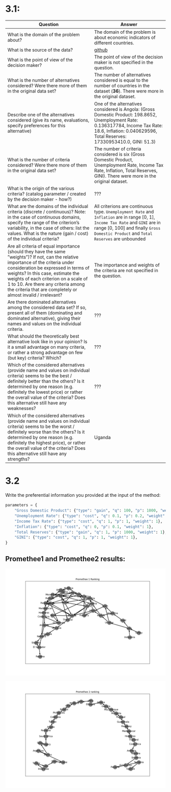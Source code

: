 # 3.1:

| Question                                                                                                                                                                                                                                                                                                                                                        | Answer                                                                                                                                                                                                                  |
| --------------------------------------------------------------------------------------------------------------------------------------------------------------------------------------------------------------------------------------------------------------------------------------------------------------------------------------------------------------- | ----------------------------------------------------------------------------------------------------------------------------------------------------------------------------------------------------------------------- |
| What is the domain of the problem about?                                                                                                                                                                                                                                                                                                                        | The domain of the problem is about economic indicators of different countries.                                                                                                                                          |
| What is the source of the data?                                                                                                                                                                                                                                                                                                                                 | [github](https://github.com/Valdecy/Datasets/blob/master/MCDA/MCDA-01-ECI%202019.txt)                                                                                                                                   |
| What is the point of view of the decision maker?                                                                                                                                                                                                                                                                                                                | The point of view of the decision maker is not specified in the question.                                                                                                                                               |
| What is the number of alternatives considered? Were there more of them in the original data set?                                                                                                                                                                                                                                                                | The number of alternatives considered is equal to the number of countries in the dataset (**36**). There were more in the original dataset.                                                                             |
| Describe one of the alternatives considered (give its name, evaluations, specify preferences for this alternative)                                                                                                                                                                                                                                              | One of the alternatives considered is Angola: (Gross Domestic Product: 198.8652, Unemployment Rate: 0.136317784, Income Tax Rate: 18.6, Inflation: 0.040629596, Total Reserves: 17330953410.0, GINI: 51.3)              |
| What is the number of criteria considered? Were there more of them in the original data set?                                                                                                                                                                                                                                                                    | The number of criteria considered is six (Gross Domestic Product, Unemployment Rate, Income Tax Rate, Inflation, Total Reserves, GINI). There were more in the original dataset.                                        |
| What is the origin of the various criteria? (catalog parameter / created by the decision maker - how?)                                                                                                                                                                                                                                                          | ???                                                                                                                                                                                                                     |
| What are the domains of the individual criteria (discrete / continuous)? Note: in the case of continuous domains, specify the range of the criterion’s variability, in the case of others: list the values. What is the nature (gain / cost) of the individual criteria?                                                                                        | All criterions are continuous type. `Unemployment Rate` and `Inflation` are in range [0, 1], `Income Tax Rate` and `GINI` are in range [0, 100] and finally `Gross Domestic Product` and `Total Reserves` are unbounded |
| Are all criteria of equal importance (should they have the same ”weights”)? If not, can the relative importance of the criteria under consideration be expressed in terms of weights? In this case, estimate the weights of each criterion on a scale of 1 to 10. Are there any criteria among the criteria that are completely or almost invalid / irrelevant? | The importance and weights of the criteria are not specified in the question.                                                                                                                                           |
| Are there dominated alternatives among the considered data set? If so, present all of them (dominating and dominated alternative), giving their names and values on the individual criteria.                                                                                                                                                                    | ???                                                                                                                                                                                                                     |
| What should the theoretically best alternative look like in your opinion? Is it a small advantage on many criteria, or rather a strong advantage on few (but key) criteria? Which?                                                                                                                                                                              | ???                                                                                                                                                                                                                     |
| Which of the considered alternatives (provide name and values on individual criteria) seems to be the best / definitely better than the others? Is it determined by one reason (e.g. definitely the lowest price) or rather the overall value of the criteria? Does this alternative still have any weaknesses?                                                 | ???                                                                                                                                                                                                                     |
| Which of the considered alternatives (provide name and values on individual criteria) seems to be the worst / definitely worse than the others? Is it determined by one reason (e.g. definitely the highest price), or rather the overall value of the criteria? Does this alternative still have any strengths?                                                | Uganda                                                                                                                                                                                                                  |

# 3.2

Write the preferential information you provided at the input of the method:

```python
parameters = {
    "Gross Domestic Product": {"type": "gain", "q": 100, "p": 1000, "weight": 1},
    "Unemployment Rate": {"type": "cost", "q": 0.1, "p": 0.2, "weight": 1},
    "Income Tax Rate": {"type": "cost", "q": 1, "p": 1, "weight": 1},
    "Inflation": {"type": "cost", "q": 0, "p": 0.1, "weight": 1},
    "Total Reserves": {"type": "gain", "q": 1, "p": 1000, "weight": 1},
    "GINI": {"type": "cost", "q": 1, "p": 1, "weight": 1},
}
```

## Promethee1 and Promethee2 results:

![promethee1](./results/ranking_graph_promethee1.png)

![promethee2](./results/ranking_graph_promethee2.png)
